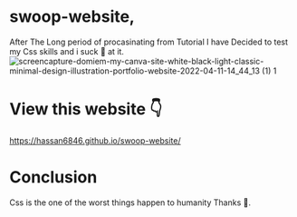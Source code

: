# swoop-website,
After The Long period of procasinating from Tutorial I have Decided to test my Css skills and i suck 💩 at it.
![screencapture-domiem-my-canva-site-white-black-light-classic-minimal-design-illustration-portfolio-website-2022-04-11-14_44_13 (1) 1](https://user-images.githubusercontent.com/96440779/174457788-bad4b45a-d27b-4743-b29d-1ae1a9cf7833.png)

# View this website 👇
https://hassan6846.github.io/swoop-website/
# Conclusion
Css is the one of the worst things happen to humanity Thanks 🙏.
